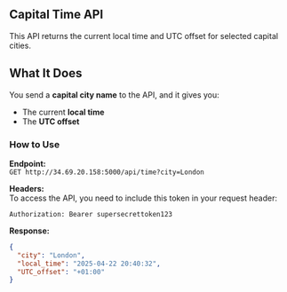 
## Capital Time API

This API returns the current local time and UTC offset for selected capital cities. 

## What It Does

You send a **capital city name** to the API, and it gives you:

- The current **local time**
- The **UTC offset**


### How to Use

**Endpoint:**  
`GET http://34.69.20.158:5000/api/time?city=London`

**Headers:**  
To access the API, you need to include this token in your request header:

`Authorization: Bearer supersecrettoken123`

**Response:**
```json
{
  "city": "London",
  "local_time": "2025-04-22 20:40:32",
  "UTC_offset": "+01:00"
}
